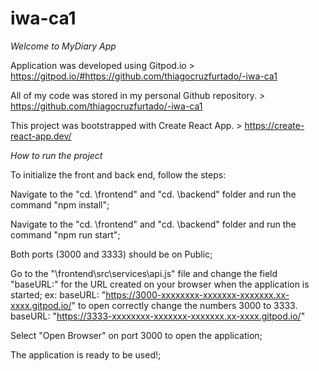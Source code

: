 # iwa-ca1

*Welcome to MyDiary App* 

Application was developed using Gitpod.io > https://gitpod.io/#https://github.com/thiagocruzfurtado/-iwa-ca1

All of my code was stored in my personal Github repository. > https://github.com/thiagocruzfurtado/-iwa-ca1

This project was bootstrapped with Create React App. > https://create-react-app.dev/


*How to run the project*

To initialize the front and back end, follow the steps:

Navigate to the "cd. \frontend" and "cd. \backend" folder and run the command "npm install";

Navigate to the "cd. \frontend" and "cd. \backend" folder and run the command "npm run start";

Both ports (3000 and 3333) should be on Public;

Go to the "\frontend\src\services\api.js" file and change the field "baseURL:" for the URL created on your browser when the application is started;
ex:
baseURL: "https://3000-xxxxxxxx-xxxxxxx-xxxxxxx.xx-xxxx.gitpod.io/"
to open correctly change the numbers 3000 to 3333.
baseURL: "https://3333-xxxxxxxx-xxxxxxx-xxxxxxx.xx-xxxx.gitpod.io/"

Select "Open Browser" on port 3000 to open the application;

The application is ready to be used!;


